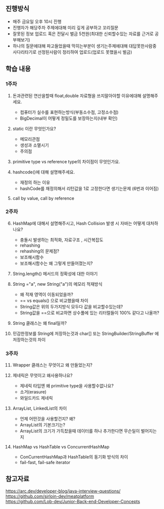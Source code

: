 ## 진행방식

- 매주 금요일 오후 10시 진행
- 진행자가 해당주차 주제에대해 미리 깊게 공부하고 꼬리질문
- 잘못된 정보 업로드 혹은 전달시 벌금 5천원(최대한 신뢰할수있는 자료를 근거로 공부해보기)
- 하나의 질문에대해 파고들었을때 막히는부분이 생기는주제에대해 대답못한사람중 사다리타기로 선정된사람이 정리하여 업로드(업로드 못했을시 벌금)

## 학습 내용

### 1주차

 1. 돈과관련된 연산을할때 float,double 자료형을 쓰지말아야할 이유에대해 설명해주세요.   
    - 컴퓨터가 실수를 표현하는방식(부동소수점, 고정소수점)
    - BigDecimal이 어떻게 정밀도를 보장하는지(내부 확인)

 2. static 이란 무엇인가요?
    - 메모리관점
    - 생성과 소멸시기
    - 주의점

 3. primitive type vs reference type의 차이점이 무엇인가요.
 
 4. hashcode()에 대해 설명해주세요.
     - 재정의 하는 이유
     - hashCode를 재정의해서 리턴값을 1로 고정한다면 생기는문제 (6번과 이어짐)
 
 5. call by value, call by reference
 
 ### 2주차
 
 6. HashMap에 대해서 설명해주시고, Hash Collision 발생 시 자바는 어떻게 대처하나요?
      - 충돌시 발생하는 최적화, 자료구조 , 시간복잡도
      - rehashing
      - rehashing의 문제점?
      - 보조해시함수
      - 보조해시함수는 왜 그렇게 만들어졌는지?
 
 7. String.length() 메서드의 정확성에 대한 이야기
 
 8. String ="a", new String("a")의 메모리 적재방식
       - 왜 적재 영역이 이동되었을까?
       - == vs equals() 으로 비교했을때 차이
       - String값은 위의 두가지방식 모두다 값을 비교할수있는데?
       - String값을 ==으로 비교하면 상수풀에 있는 리터럴들이 100% 같다고 나올까?
 
 9. String 클래스는 왜 final일까?
 
 10. 민감한정보를 String에 저장하는것과 char[] 또는 StringBuilder/StringBuffer 에 저장하는것의 차이
 
 ### 3주차
 
 11. Wrapper 클래스는 무엇이고 왜 만들었는지?
 
 12. 제네릭은 무엇이고 왜사용하나요?
     - 제네릭 타입엔 왜 primitive type을 사용할수없나요?
     - 소거(erasure)
     - 와일드카드 제네릭
 
 13. ArrayList, LinkedList의 차이
     - 언제 어떤것을 사용할건지? 왜?
     - ArrayList의 기본크기는?
     - ArrayList의 크기가 가득찼을때 데이터를 하나 추가한다면 무슨일이 벌어지는지

 14. HashMap vs HashTable vs ConcurrentHashMap
     - ConCurrentHashMap과 HashTable의 동기화 방식의 차이
     - fail-fast, fail-safe iterator
  

## 참고자료
https://arc.dev/developer-blog/java-interview-questions/  
https://github.com/sirloin-dev/meatplatform  
https://github.com/Lob-dev/Junior-Back-end-Developer-Concepts

